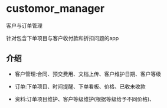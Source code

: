 # customor_manager

客户与订单管理

针对包含下单项目与客户收付款和折扣问题的app
## 介绍

- 客户管理:合同、预交费用、文档上传、客户维护日期、客户等级

- 订单:下单项目、时间提醒、下单看板、价格、已收未收款

- 资料:订单项目维护、客户等级维护(根据等级给予不同价格)、
